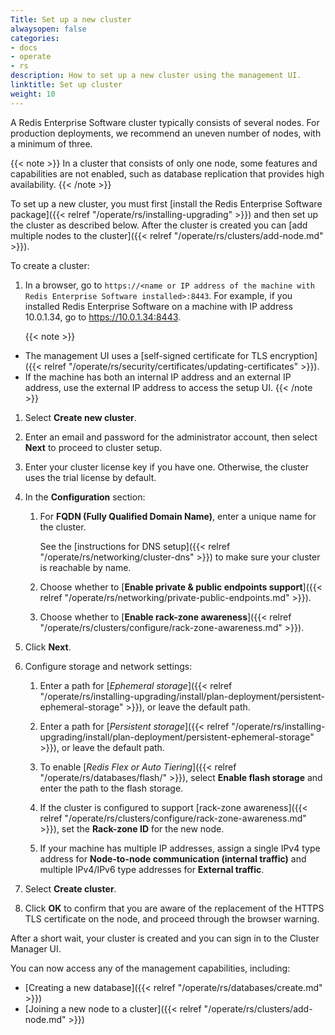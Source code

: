```yaml
---
Title: Set up a new cluster
alwaysopen: false
categories:
- docs
- operate
- rs
description: How to set up a new cluster using the management UI.
linktitle: Set up cluster
weight: 10
---
```

A Redis Enterprise Software cluster typically consists of several nodes.
For production deployments, we recommend an uneven number of nodes, with a minimum of three.

{{< note >}}
In a cluster that consists of only one node, some features and capabilities are not enabled,
such as database replication that provides high availability.
{{< /note >}}

To set up a new cluster, you must first [install the Redis Enterprise Software package]({{< relref "/operate/rs/installing-upgrading" >}})
and then set up the cluster as described below.
After the cluster is created you can [add multiple nodes to the cluster]({{< relref "/operate/rs/clusters/add-node.md" >}}).

To create a cluster:

1. In a browser, go to `https://<name or IP address of the machine with Redis Enterprise Software installed>:8443`.
    For example, if you installed Redis Enterprise Software on a machine with IP address 10.0.1.34, go to <https://10.0.1.34:8443>.

    {{< note >}}
- The management UI uses a [self-signed certificate for TLS encryption]({{< relref "/operate/rs/security/certificates/updating-certificates" >}}).
- If the machine has both an internal IP address and an external IP address, use the external IP address to access the setup UI.
    {{< /note >}}

1. Select **Create new cluster**.

1. Enter an email and password for the administrator account, then select **Next** to proceed to cluster setup.

1. Enter your cluster license key if you have one. Otherwise, the cluster uses the trial license by default.

1. In the **Configuration** section:

    1. For **FQDN (Fully Qualified Domain Name)**, enter a unique name for the cluster.

        See the [instructions for DNS setup]({{< relref "/operate/rs/networking/cluster-dns" >}})
        to make sure your cluster is reachable by name.

    1. Choose whether to [**Enable private & public endpoints support**]({{< relref "/operate/rs/networking/private-public-endpoints.md" >}}).

    1. Choose whether to [**Enable rack-zone awareness**]({{< relref "/operate/rs/clusters/configure/rack-zone-awareness.md" >}}).

1. Click **Next**.

1. Configure storage and network settings:

    1. Enter a path for [*Ephemeral storage*]({{< relref "/operate/rs/installing-upgrading/install/plan-deployment/persistent-ephemeral-storage" >}}), or leave the default path.

    1. Enter a path for [*Persistent storage*]({{< relref "/operate/rs/installing-upgrading/install/plan-deployment/persistent-ephemeral-storage" >}}),
        or leave the default path.

    1. To enable [*Redis Flex or Auto Tiering*]({{< relref "/operate/rs/databases/flash/" >}}),
        select **Enable flash storage** and enter the path to the flash storage.

    1. If the cluster is configured to support [rack-zone awareness]({{< relref "/operate/rs/clusters/configure/rack-zone-awareness.md" >}}), set the **Rack-zone ID** for the new node.

    1. If your machine has multiple IP addresses, assign a single IPv4 type address for **Node-to-node communication (internal traffic)** and multiple IPv4/IPv6 type addresses for **External traffic**.

1. Select **Create cluster**.

1. Click **OK** to confirm that you are aware of the replacement of the HTTPS TLS certificate on the node,
    and proceed through the browser warning.

After a short wait, your cluster is created and you can sign in to the Cluster Manager UI.

You can now access any of the management capabilities, including:

- [Creating a new database]({{< relref "/operate/rs/databases/create.md" >}})
- [Joining a new node to a cluster]({{< relref "/operate/rs/clusters/add-node.md" >}})
